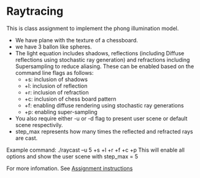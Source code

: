 # Raytracing

This is class assignment to implement the phong illumination model. 
- We have plane with the texture of a chessboard.
- we have 3 ballon like spheres.
- The light equation includes shadows, reflections (including Diffuse reflections using stochastic ray generation) and refractions including Supersampling to reduce aliasing. These can be enabled based on the command line flags as follows:
	- +s: inclusion of shadows
	- +l: inclusion of reflection
	- +r: inclusion of refraction 
	- +c: inclusion of chess board pattern
	- +f: enabling diffuse rendering using stochastic ray generations 
	- +p: enabling super-sampling
- You also require either -u or -d flag to present user scene or default scene respectivily.
- step_max represents how many times the reflected and refracted rays are cast. 

Example command:
		./raycast –u  5 +s +l +r +f  +c +p
		This will enable all options and show the user scene with step_max = 5

For more infomation. See [Assignment instructions](http://www.cs.sfu.ca/~haoz/teaching/cmpt361/assign/a3/a3.pdf)
